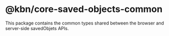 # @kbn/core-saved-objects-common

This package contains the common types shared between the browser and server-side savedObjets APIs. 
